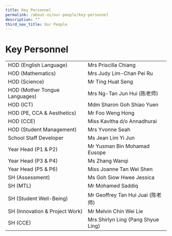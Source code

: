 ```yaml
---
title: Key Personnel
permalink: /about-us/our-people/key-personnel
description: ""
third_nav_title: Our People
---
```

# **Key Personnel**



|  	| 	|
|---	|---	|
| HOD (English Language) 	| Mrs Priscilla Chiang 	|
| HOD (Mathematics) 	| Mrs Judy Lim-Chan Pei Ru 	|
| HOD (Science) 	| Mr Ting Huat Seng 	|
| HOD (Mother Tongue Languages) 	| Mrs Ng-Tan Jun Hui (陈老师) 	|
| HOD (ICT) 	| Mdm Sharon Goh Shiao Yuen 	|
| HOD (PE, CCA & Aesthetics) 	| Mr Foo Weng Hong 	|
| HOD (CCE) 	| Miss Kavitha d/o Annadhurai 	|
| HOD (Student Management) 	| Mrs Yvonne Seah 	|
| School Staff Developer 	| Ms Jean Lim Yi Jun 	|
| Year Head (P1 & P2) 	| Mr Yusman Bin Mohamad Eusope 	|
| Year Head (P3 & P4) 	| Ms Zhang Wanqi 	|
| Year Head (P5 & P6) 	| Miss Joanne Tan Wei Shen  	|
| SH (Assessment)  	| Ms Goh Siow Hwee Jessica 	|
| SH (MTL) 	| Mr Mohamed Saddiq 	|
| SH (Student Well-Being) 	| Mr Geoffrey Tan Hui Juai (陈老师) 	|
| SH (Innovation & Project Work) 	| Mr Melvin Chin Wei Lie 	|
| SH (CCE) 	| Mrs Shirlyn Ling (Pang Shyue Ling) 	|